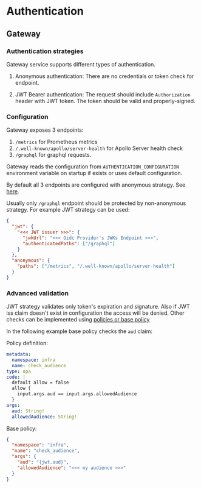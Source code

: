 # Authentication

## Gateway

### Authentication strategies

Gateway service supports different types of authentication.

1. Anonymous authentication: There are no credentials or token check for endpoint.

2. JWT Bearer authentication: The request should include `Authorization` header with JWT token. The token should be valid and properly-signed.

### Configuration

Gateway exposes 3 endpoints:

1. `/metrics` for Prometheus metrics
2. `/.well-known/apollo/server-health` for Apollo Server health check
3. `/graphql` for graphql requests.

Gateway reads the configuration from `AUTHENTICATION_CONFIGURATION` environment variable on startup if exists or uses default configuration.

By default all 3 endpoints are configured with anonymous strategy. See [here](../services/src/modules/config.ts).

Usually only `/graphql` endpoint should be protected by non-anonymous strategy. For example JWT strategy can be used:

```json
{
  "jwt": {
    "<<< JWT issuer >>>": {
      "jwkUrl": "<<< Oidc Provider's JWKs Endpoint >>>",
      "authenticatedPaths": ["/graphql"]
    }
  },
  "anonymous": {
    "paths": ["/metrics", "/.well-known/apollo/server-health"]
  }
}
```

### Advanced validation

JWT strategy validates only token's expiration and signature. Also if JWT iss claim doesn't exist in configuration the access will be denied. Other checks can be implemented using [policies or base policy](./authorization.md)

In the following example base policy checks the `aud` claim:

Policy definition:

```yaml
metadata:
  namespace: infra
  name: check_audience
type: opa
code: |
  default allow = false
  allow {
    input.args.aud == input.args.allowedAudience
  }
args:
  aud: String!
  allowedAudience: String!
```

Base policy:

```json
{
  "namespace": "infra",
  "name": "check_audience",
  "args": {
    "aud": "{jwt.aud}",
    "allowedAudience": "<<< my audience >>>"
  }
}
```

